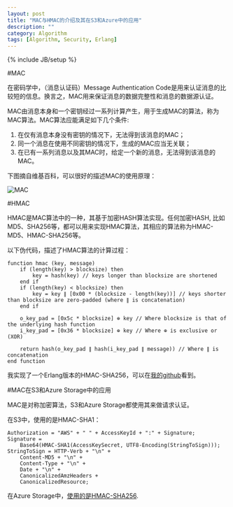 ```yaml
---
layout: post
title: "MAC与HMAC的介绍及其在S3和Azure中的应用"
description: ""
category: Algorithm 
tags: [Algorithm, Security, Erlang]
---
```

{% include JB/setup %}

#MAC 

在密码学中，（消息认证码）Message Authentication Code是用来认证消息的比较短的信息。换言之，MAC用来保证消息的数据完整性和消息的数据源认证。

MAC由消息本身和一个密钥经过一系列计算产生，用于生成MAC的算法，称为MAC算法。MAC算法应能满足如下几个条件:

1. 在仅有消息本身没有密钥的情况下，无法得到该消息的MAC；
2. 同一个消息在使用不同密钥的情况下，生成的MAC应当无关联；
3. 在已有一系列消息以及其MAC时，给定一个新的消息，无法得到该消息的MAC。

下图摘自维基百科，可以很好的描述MAC的使用原理：

![MAC](https://upload.wikimedia.org/wikipedia/commons/thumb/0/08/MAC.svg/661px-MAC.svg.png)

#HMAC

HMAC是MAC算法中的一种，其基于加密HASH算法实现。任何加密HASH, 比如MD5、SHA256等，都可以用来实现HMAC算法，其相应的算法称为HMAC-MD5、HMAC-SHA256等。

以下伪代码，描述了HMAC算法的计算过程：

```
function hmac (key, message)
    if (length(key) > blocksize) then
        key = hash(key) // keys longer than blocksize are shortened
    end if
    if (length(key) < blocksize) then
        key = key ∥ [0x00 * (blocksize - length(key))] // keys shorter than blocksize are zero-padded (where ∥ is concatenation)
    end if
   
    o_key_pad = [0x5c * blocksize] ⊕ key // Where blocksize is that of the underlying hash function
    i_key_pad = [0x36 * blocksize] ⊕ key // Where ⊕ is exclusive or (XOR)
   
    return hash(o_key_pad ∥ hash(i_key_pad ∥ message)) // Where ∥ is concatenation
end function
```

我实现了一个Erlang版本的HMAC-SHA256，可以在[我的github](https://github.com/ZhaoX/hmac_sha256)看到。

#MAC在S3和Azure Storage中的应用

MAC是对称加密算法，S3和Azure Storage都使用其来做请求认证。

在S3中，使用的是HMAC-SHA1：

```
Authorization = "AWS" + " " + AccessKeyId + ":" + Signature;
Signature = 
    Base64(HMAC-SHA1(AccessKeySecret, UTF8-Encoding(StringToSign)));
StringToSign = HTTP-Verb + "\n" +
    Content-MD5 + "\n" +
    Content-Type + "\n" +
    Date + "\n" +
    CanonicalizedAmzHeaders +
    CanonicalizedResource;
```

在Azure Storage中，[使用的是HMAC-SHA256](https://msdn.microsoft.com/library/azure/dd179428.aspx).

